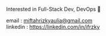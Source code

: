 Interested in Full-Stack Dev, DevOps 👋

email : miftahrizkyaulia@gmail.com</br>
linkedin : https://linkedin.com/in/ifrzky
